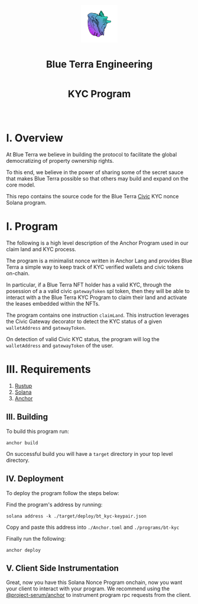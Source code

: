 </br>
<p align="center">
    <img
        style="width:20%;height:auto;"
        src="./docs/img/logo.png">
    </img>
    <div align="center">
        <h3 style="font-size:26px;line-height:40px">
            Blue Terra Engineering
            <br/>
            <br/>
            KYC Program
            <br/>
        </h3>
        <br/>
    </div>
</p>


# I. Overview 

At Blue Terra we believe in building the protocol to facilitate the global democratizing of property ownership rights.

To this end, we believe in the power of sharing some of the secret sauce that makes Blue Terra possible so that others may build and expand on the core model.

This repo contains the source code for the Blue Terra [Civic](https://www.civic.com/) KYC nonce Solana program.

# I. Program

The following is a high level description of the Anchor Program used in our claim land and KYC process. 

The program is a minimalist nonce written in Anchor Lang and provides Blue Terra a simple way to keep track of KYC verified wallets and civic tokens on-chain.

In particular, if a Blue Terra NFT holder has a valid KYC, through the posession of a a valid civic `gatewayToken` spl token, then they will be able to interact with a the Blue Terra KYC Program to claim their land and activate the leases embedded within the NFTs.

The program contains one instruction `claimLand`. This instruction leverages the Civic Gateway decorator to detect the KYC status of a given `walletAddress` and `gatewayToken`. 

On detection of valid Civic KYC status, the program will log the `walletAddress` and `gatewayToken` of the user.

# III. Requirements

1) [Rustup](https://rustup.rs/)
2) [Solana](https://docs.solana.com/cli/install-solana-cli-tools)
3) [Anchor](https://github.com/project-serum/anchor)

## III. Building

To build this program run: 

    anchor build 

On successful build you will have a `target` directory in your top level directory.

## IV. Deployment 

To deploy the program follow the steps below: 

Find the program's address by running:

    solana address -k ./target/deploy/bt_kyc-keypair.json

Copy and paste this address into `./Anchor.toml` and `./programs/bt-kyc`

Finally run the following:

    anchor deploy 

## V. Client Side Instrumentation

Great, now you have this Solana Nonce Program onchain, now you want your client to interact with your program. 
We recommend using the [@project-serum/anchor](https://www.npmjs.com/package/@project-serum/anchor) to instrument 
program rpc requests from the client. 





